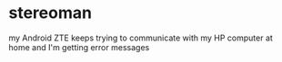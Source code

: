 


# stereoman
my Android ZTE keeps trying to communicate with my HP computer at home and I'm getting error messages
